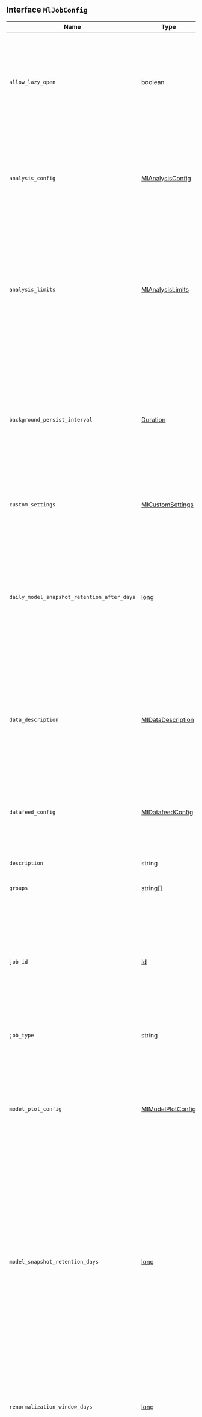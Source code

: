 ## Interface `MlJobConfig`

| Name | Type | Description |
| - | - | - |
| `allow_lazy_open` | boolean | Advanced configuration option. Specifies whether this job can open when there is insufficient machine learning node capacity for it to be immediately assigned to a node. |
| `analysis_config` | [MlAnalysisConfig](./MlAnalysisConfig.md) | The analysis configuration, which specifies how to analyze the data. After you create a job, you cannot change the analysis configuration; all the properties are informational. |
| `analysis_limits` | [MlAnalysisLimits](./MlAnalysisLimits.md) | Limits can be applied for the resources required to hold the mathematical models in memory. These limits are approximate and can be set per job. They do not control the memory used by other processes, for example the Elasticsearch Java processes. |
| `background_persist_interval` | [Duration](./Duration.md) | Advanced configuration option. The time between each periodic persistence of the model. The default value is a randomized value between 3 to 4 hours, which avoids all jobs persisting at exactly the same time. The smallest allowed value is 1 hour. |
| `custom_settings` | [MlCustomSettings](./MlCustomSettings.md) | Advanced configuration option. Contains custom metadata about the job. |
| `daily_model_snapshot_retention_after_days` | [long](./long.md) | Advanced configuration option, which affects the automatic removal of old model snapshots for this job. It specifies a period of time (in days) after which only the first snapshot per day is retained. This period is relative to the timestamp of the most recent snapshot for this job. |
| `data_description` | [MlDataDescription](./MlDataDescription.md) | The data description defines the format of the input data when you send data to the job by using the post data API. Note that when configure a datafeed, these properties are automatically set. |
| `datafeed_config` | [MlDatafeedConfig](./MlDatafeedConfig.md) | The datafeed, which retrieves data from Elasticsearch for analysis by the job. You can associate only one datafeed with each anomaly detection job. |
| `description` | string | A description of the job. |
| `groups` | string[] | A list of job groups. A job can belong to no groups or many. |
| `job_id` | [Id](./Id.md) | Identifier for the anomaly detection job. This identifier can contain lowercase alphanumeric characters (a-z and 0-9), hyphens, and underscores. It must start and end with alphanumeric characters. |
| `job_type` | string | Reserved for future use, currently set to `anomaly_detector`. |
| `model_plot_config` | [MlModelPlotConfig](./MlModelPlotConfig.md) | This advanced configuration option stores model information along with the results. It provides a more detailed view into anomaly detection. Model plot provides a simplified and indicative view of the model and its bounds. |
| `model_snapshot_retention_days` | [long](./long.md) | Advanced configuration option, which affects the automatic removal of old model snapshots for this job. It specifies the maximum period of time (in days) that snapshots are retained. This period is relative to the timestamp of the most recent snapshot for this job. The default value is `10`, which means snapshots ten days older than the newest snapshot are deleted. |
| `renormalization_window_days` | [long](./long.md) | Advanced configuration option. The period over which adjustments to the score are applied, as new data is seen. The default value is the longer of 30 days or 100 `bucket_spans`. |
| `results_index_name` | [IndexName](./IndexName.md) | A text string that affects the name of the machine learning results index. The default value is `shared`, which generates an index named `.ml-anomalies-shared`. |
| `results_retention_days` | [long](./long.md) | Advanced configuration option. The period of time (in days) that results are retained. Age is calculated relative to the timestamp of the latest bucket result. If this property has a non-null value, once per day at 00:30 (server time), results that are the specified number of days older than the latest bucket result are deleted from Elasticsearch. The default value is null, which means all results are retained. Annotations generated by the system also count as results for retention purposes; they are deleted after the same number of days as results. Annotations added by users are retained forever. |
